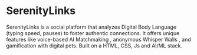 # SerenityLinks
SerenityLinks is a social platform that analyzes Digital Body Language (typing speed, pauses) to foster authentic connections. It offers unique features like voice-based AI Matchmaking , anonymous Whisper Walls , and gamification with digital pets. Built on a  HTML, CSS, Js and AI/ML stack. 
